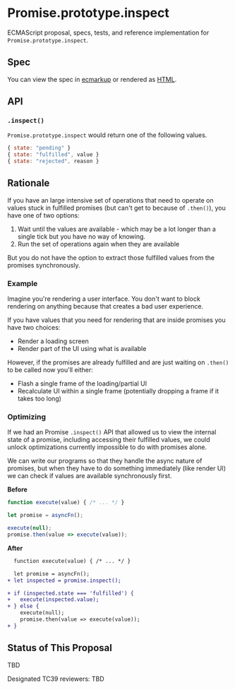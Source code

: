 # Promise.prototype.inspect

ECMAScript proposal, specs, tests, and reference implementation for `Promise.prototype.inspect`.

## Spec

You can view the spec in [ecmarkup](spec.emu) or rendered as [HTML](https://thejameskyle.github.io/proposal-promise-prototype-inspect/).

## API

### `.inspect()`

`Promise.prototype.inspect` would return one of the following values.

```js
{ state: "pending" }
{ state: "fulfilled", value }
{ state: "rejected", reason }
```

## Rationale

If you have an large intensive set of operations that need to operate on values
stuck in fulfilled promises (but can't get to because of `.then()`), you have
one of two options:

1. Wait until the values are available - which may be a lot longer than a
   single tick but you have no way of knowing.  
2. Run the set of operations again when they are available

But you do not have the option to extract those fulfilled values from the
promises synchronously.

### Example

Imagine you're rendering a user interface. You don't want to block rendering on
anything because that creates a bad user experience.

If you have values that you need for rendering that are inside promises you
have two choices:

- Render a loading screen
- Render part of the UI using what is available

However, if the promises are already fulfilled and are just waiting on
`.then()` to be called now you'll either:

- Flash a single frame of the loading/partial UI
- Recalculate UI within a single frame (potentially dropping a frame if it
  takes too long)

### Optimizing

If we had an Promise `.inspect()` API that allowed us to view the internal
state of a promise, including accessing their fulfilled values, we could unlock
optimizations currently impossible to do with promises alone.

We can write our programs so that they handle the async nature of promises, but
when they have to do something immediately (like render UI) we can check if
values are available synchronously first.

**Before**

```js
function execute(value) { /* ... */ }

let promise = asyncFn();

execute(null);
promise.then(value => execute(value));
```

**After**

```diff
  function execute(value) { /* ... */ }

  let promise = asyncFn();
+ let inspected = promise.inspect();

+ if (inspected.state === 'fulfilled') {
+   execute(inspected.value);
+ } else {
    execute(null);
    promise.then(value => execute(value));
+ }
```

## Status of This Proposal

TBD

Designated TC39 reviewers: TBD
